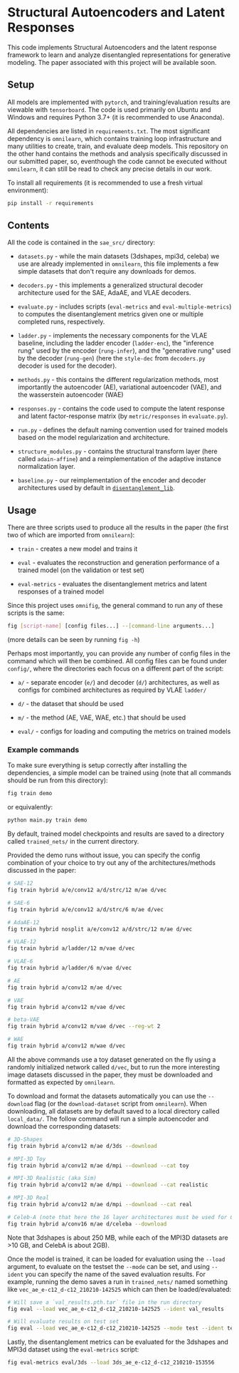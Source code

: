 # Structural Autoencoders and Latent Responses

This code implements Structural Autoencoders and the latent response framework to learn and analyze disentangled representations for generative modeling. The paper associated with this project will be available soon.

## Setup

All models are implemented with `pytorch`, and training/evaluation results are viewable with `tensorboard`. The code is used primarily on Ubuntu and Windows and requires Python 3.7+ (it is recommended to use Anaconda).

All dependencies are listed in `requirements.txt`. The most significant dependency is `omnilearn`, which contains training loop infrastructure and many utilities to create, train, and evaluate deep models. This repository on the other hand contains the methods and analysis specifically discussed in our submitted paper, so, eventhough the code cannot be executed without `omnilearn`, it can still be read to check any precise details in our work.

To install all requirements (it is recommended to use a fresh virtual environment):

```bash
pip install -r requirements
```


## Contents

All the code is contained in the `sae_src/` directory:

- `datasets.py` - while the main datasets (3dshapes, mpi3d, celeba) we use are already implemented in `omnilearn`, this file implements a few simple datasets that don't require any downloads for demos.

- `decoders.py` - this implements a generalized structural decoder architecture used for the SAE, AdaAE, and VLAE decoders.

- `evaluate.py` - includes scripts (`eval-metrics` and `eval-multiple-metrics`) to computes the disentanglement metrics given one or multiple completed runs, respectively.

- `ladder.py` - implements the necessary components for the VLAE baseline, including the ladder encoder (`ladder-enc`), the "inference rung" used by the encoder (`rung-infer`), and the "generative rung" used by the decoder (`rung-gen`) (here the `style-dec` from `decoders.py` decoder is used for the decoder).

- `methods.py` - this contains the different regularization methods, most importantly the autoencoder (AE), variational autoencoder (VAE), and the wasserstein autoencoder (WAE)

- `responses.py` - contains the code used to compute the latent response and latent factor-response matrix (by `metric/responses` in `evaluate.py`).

- `run.py` - defines the default naming convention used for trained models based on the model regularization and architecture.

- `structure_modules.py` - contains the structural transform layer (here called `adain-affine`) and a reimplementation of the adaptive instance normalization layer.

- `baseline.py` - our reimplementation of the encoder and decoder architectures used by default in [`disentanglement_lib`](https://github.com/google-research/disentanglement_lib).

## Usage

There are three scripts used to produce all the results in the paper (the first two of which are imported from `omnilearn`):

- `train` - creates a new model and trains it

- `eval` - evaluates the reconstruction and generation performance of a trained model (on the validation or test set)

- `eval-metrics` - evaluates the disentanglement metrics and latent responses of a trained model

Since this project uses `omnifig`, the general command to run any of these scripts is the same:


```bash
fig [script-name] [config files...] --[command-line arguments...]
```

(more details can be seen by running `fig -h`)

Perhaps most importantly, you can provide any number of config files in the command which will then be combined. All config files can be found under `config/`, where the directories each focus on a different part of the script:

- `a/` - separate encoder (`e/`) and decoder (`d/`) architectures, as well as configs for combined architectures as required by VLAE `ladder/`

- `d/` - the dataset that should be used

- `m/` - the method (AE, VAE, WAE, etc.) that should be used

- `eval/` - configs for loading and computing the metrics on trained models


### Example commands

To make sure everything is setup correctly after installing the dependencies, a simple model can be trained using (note that all commands should be run from this directory):

```bash
fig train demo
```

or equivalently:

```bash
python main.py train demo
```

By default, trained model checkpoints and results are saved to a directory called `trained_nets/` in the current directory.

Provided the demo runs without issue, you can specify the config combination of your choice to try out any of the architectures/methods discussed in the paper:

```bash
# SAE-12
fig train hybrid a/e/conv12 a/d/strc/12 m/ae d/vec

# SAE-6
fig train hybrid a/e/conv12 a/d/strc/6 m/ae d/vec

# AdaAE-12
fig train hybrid nosplit a/e/conv12 a/d/strc/12 m/ae d/vec

# VLAE-12
fig train hybrid a/ladder/12 m/vae d/vec

# VLAE-6
fig train hybrid a/ladder/6 m/vae d/vec

# AE
fig train hybrid a/conv12 m/ae d/vec

# VAE
fig train hybrid a/conv12 m/vae d/vec

# beta-VAE
fig train hybrid a/conv12 m/vae d/vec --reg-wt 2

# WAE
fig train hybrid a/conv12 m/wae d/vec
```

All the above commands use a toy dataset generated on the fly using a randomly initialized network called `d/vec`, but to run the more interesting image datasets discussed in the paper, they must be downloaded and formatted as expected by `omnilearn`. 

To download and format the datasets automatically you can use the `--download` flag (or the `download-dataset` script from `omnilearn`). When downloading, all datasets are by default saved to a local directory called `local_data/`. The follow command will run a simple autoencoder and download the corresponding datasets:

```bash
# 3D-Shapes
fig train hybrid a/conv12 m/ae d/3ds --download

# MPI-3D Toy
fig train hybrid a/conv12 m/ae d/mpi --download --cat toy

# MPI-3D Realistic (aka Sim)
fig train hybrid a/conv12 m/ae d/mpi --download --cat realistic

# MPI-3D Real
fig train hybrid a/conv12 m/ae d/mpi --download --cat real

# Celeb-A (note that here the 16 layer architectures must be used for Celeb-A)
fig train hybrid a/conv16 m/ae d/celeba --download
```

Note that 3dshapes is about 250 MB, while each of the MPI3D datasets are >10 GB, and CelebA is about 2GB).

Once the model is trained, it can be loaded for evaluation using the `--load` argument, to evaluate on the testset the `--mode` can be set, and using `--ident` you can specify the name of the saved evaluation results. For example, running the demo saves a run in `trained_nets/` named something like `vec_ae_e-c12_d-c12_210210-142525` which can then be loaded/evaluated:


```bash
# Will save a `val_results.pth.tar` file in the run directory
fig eval --load vec_ae_e-c12_d-c12_210210-142525 --ident val_results

# Will evaluate results on test set
fig eval --load vec_ae_e-c12_d-c12_210210-142525 --mode test --ident test_results
```

Lastly, the disentanglement metrics can be evaluated for the 3dshapes and MPI3d dataset using the `eval-metrics` script:

```bash
fig eval-metrics eval/3ds --load 3ds_ae_e-c12_d-c12_210210-153556
```


